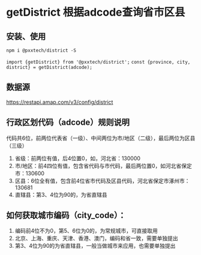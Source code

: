 # getDistrict 根据adcode查询省市区县

## 安装、使用
`npm i @pxxtech/district -S`

`import {getDistrict} from '@pxxtech/district';`
`const {province, city, district} = getDistrict(adcode);`

## 数据源
https://restapi.amap.com/v3/config/district

## 行政区划代码（adcode）规则说明
代码共6位，前两位代表省（一级）、中间两位为市/地区（二级），最后两位为区县（三级）
1. 省级：前两位有值，后4位置0，如，河北省：130000
2. 市/地区：前4四位有值，包含省代码与市代码，最后两位置0，如河北省保定市：130600
3. 区县：6位全有值，包含前4位省市代码及区县代码，河北省保定市涿州市：130681
4. 直辖县：第3、4位为90的，为省直辖县

## 如何获取城市编码（city_code）：
1. 编码前4位不为0，第5、6位为0的，为常规城市，可直接取用
2. 北京、上海、重庆、天津、香港、澳门，编码和省一致，需要单独提出
3. 第3、4位为90的为省直辖县，一般当做城市来应用，也需要单独提出



